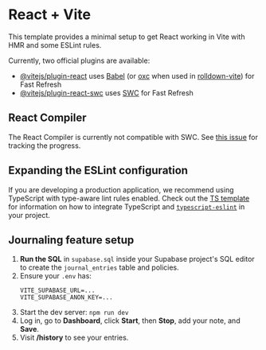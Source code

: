 # React + Vite

This template provides a minimal setup to get React working in Vite with HMR and some ESLint rules.

Currently, two official plugins are available:

- [@vitejs/plugin-react](https://github.com/vitejs/vite-plugin-react/blob/main/packages/plugin-react) uses [Babel](https://babeljs.io/) (or [oxc](https://oxc.rs) when used in [rolldown-vite](https://vite.dev/guide/rolldown)) for Fast Refresh
- [@vitejs/plugin-react-swc](https://github.com/vitejs/vite-plugin-react/blob/main/packages/plugin-react-swc) uses [SWC](https://swc.rs/) for Fast Refresh

## React Compiler

The React Compiler is currently not compatible with SWC. See [this issue](https://github.com/vitejs/vite-plugin-react/issues/428) for tracking the progress.

## Expanding the ESLint configuration

If you are developing a production application, we recommend using TypeScript with type-aware lint rules enabled. Check out the [TS template](https://github.com/vitejs/vite/tree/main/packages/create-vite/template-react-ts) for information on how to integrate TypeScript and [`typescript-eslint`](https://typescript-eslint.io) in your project.


## Journaling feature setup

1. **Run the SQL** in `supabase.sql` inside your Supabase project's SQL editor to create the `journal_entries` table and policies.
2. Ensure your `.env` has:
   ```
   VITE_SUPABASE_URL=... 
   VITE_SUPABASE_ANON_KEY=...
   ```
3. Start the dev server: `npm run dev`
4. Log in, go to **Dashboard**, click **Start**, then **Stop**, add your note, and **Save**.
5. Visit **/history** to see your entries.
